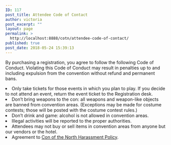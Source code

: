 ```yaml
---
ID: 117
post_title: Attendee Code of Contact
author: victoria
post_excerpt: ""
layout: page
permalink: >
  http://localhost:8888/cotn/attendee-code-of-contact/
published: true
post_date: 2018-05-24 15:39:13
---
```

<span style="font-weight: 400;">By purchasing a registration, you agree to follow the following Code of Conduct. Violating this Code of Conduct may result in penalties up to and including expulsion from the convention without refund and permanent bans.</span> 
<li style="font-weight: 400;">
  <span style="font-weight: 400;">Only take tickets for those events in which you plan to play. If you decide to not attend an event, return the event ticket to the Registration desk.</span>
</li>
<li style="font-weight: 400;">
  <span style="font-weight: 400;">Don’t bring weapons to the con: all weapons and weapon-like objects are banned from convention areas. (Exceptions may be made for costume contests; those will be posted with the costume contest rules.)</span>
</li>
<li style="font-weight: 400;">
  <span style="font-weight: 400;">Don’t drink and game: alcohol is not allowed in convention areas.</span>
</li>
<li style="font-weight: 400;">
  <span style="font-weight: 400;">Illegal activities will be reported to the proper authorities.</span>
</li>
<li style="font-weight: 400;">
  <span style="font-weight: 400;">Attendees may not buy or sell items in convention areas from anyone but our vendors or the hotel.</span>
</li>
<li style="font-weight: 400;">
  <span style="font-weight: 400;">Agreement to </span><a href="http://conofthenorth.com/forms/CotNorth_Harassment-Policy.pdf"><span style="font-weight: 400;">Con of the North Harassment Policy</span></a><span style="font-weight: 400;">.</span>
</li>